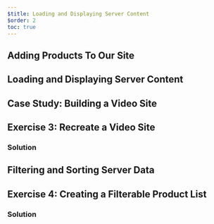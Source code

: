 ```yaml
---
$title: Loading and Displaying Server Content
$order: 2
toc: true
---
```


## Adding Products To Our Site

## Loading and Displaying Server Content

## Case Study: Building a Video Site

## Exercise 3: Recreate a Video Site

### Solution

## Filtering and Sorting Server Data

## Exercise 4: Creating a Filterable Product List

### Solution
